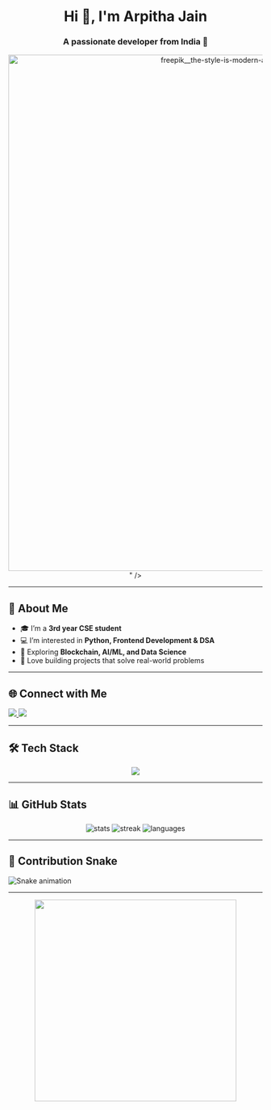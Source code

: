 <h1 align="center">Hi 👋, I'm Arpitha Jain</h1>
<h3 align="center">A passionate developer from India 🚀</h3>

<p align="center">
  <img src="<img width="1024" height="1024" alt="freepik__the-style-is-modern-and-it-is-a-detailed-illustrat__99671" src="https://github.com/user-attachments/assets/f6d0b1a3-a444-43b2-8ea5-c686571e6c40" />
" />
</p>

---

## 🌟 About Me  

- 🎓 I’m a **3rd year CSE student**  
- 💻 I’m interested in **Python, Frontend Development & DSA**  
- 🤖 Exploring **Blockchain, AI/ML, and Data Science**  
- 🚀 Love building projects that solve real-world problems  

---

## 🌐 Connect with Me  
<p align="left">
  <a href="https://linkedin.com/in/your-profile" target="_blank">
    <img src="https://img.shields.io/badge/LinkedIn-%230077B5.svg?style=for-the-badge&logo=linkedin&logoColor=white"/>
  </a>
  <a href="mailto:arpithaammujain@gmail.com">
    <img src="https://img.shields.io/badge/Email-D14836?style=for-the-badge&logo=gmail&logoColor=white"/>
  </a>
</p>

---

## 🛠️ Tech Stack  
<p align="center">
<img src="https://skillicons.dev/icons?i=html,css,js,react,python,java,c,flask,git,github,linux" />
</p>

---

## 📊 GitHub Stats  

<p align="center">
  <img src="https://github-readme-stats.vercel.app/api?username=arpithajain26&show_icons=true&theme=radical" alt="stats"/>
  <img src="https://streak-stats.demolab.com?user=arpithajain26&theme=radical" alt="streak"/>
  <img src="https://github-readme-stats.vercel.app/api/top-langs/?username=arpithajain26&layout=compact&theme=radical" alt="languages"/>
</p>

---

## 🐍 Contribution Snake  
![Snake animation](https://github.com/arpithajain26/arpithajain26/blob/output/github-contribution-grid-snake.svg)

---

<p align="center">
  <img src="https://media.giphy.com/media/f3iwJFOVOwuy7K6FFw/giphy.gif" width="400px" />
</p>
